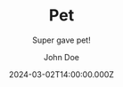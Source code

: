 ---
title: "Pet"
subtitle: "Super gave pet!"
meta_title: ""
description: "Pet"
date: 2024-03-02T14:00:00.000Z
price: 15,00
photo:
    enable: true
    image: "images/shop/2024/cap_1200x1200.png"
    photographer: ""
categories: [""]
author: "John Doe"
tags: [""]
draft: false
---